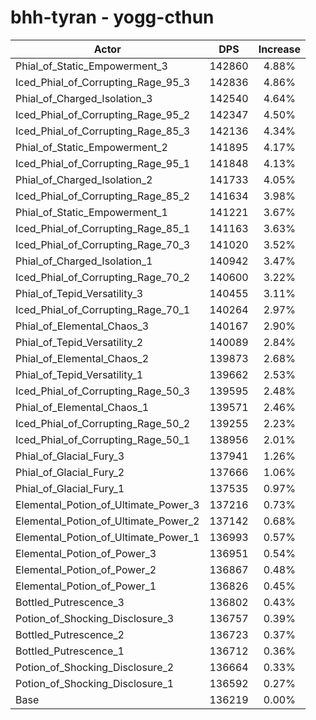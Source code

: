 # bhh-tyran - yogg-cthun
| Actor | DPS | Increase |
|---|:---:|:---:|
|Phial_of_Static_Empowerment_3|142860|4.88%|
|Iced_Phial_of_Corrupting_Rage_95_3|142836|4.86%|
|Phial_of_Charged_Isolation_3|142540|4.64%|
|Iced_Phial_of_Corrupting_Rage_95_2|142347|4.50%|
|Iced_Phial_of_Corrupting_Rage_85_3|142136|4.34%|
|Phial_of_Static_Empowerment_2|141895|4.17%|
|Iced_Phial_of_Corrupting_Rage_95_1|141848|4.13%|
|Phial_of_Charged_Isolation_2|141733|4.05%|
|Iced_Phial_of_Corrupting_Rage_85_2|141634|3.98%|
|Phial_of_Static_Empowerment_1|141221|3.67%|
|Iced_Phial_of_Corrupting_Rage_85_1|141163|3.63%|
|Iced_Phial_of_Corrupting_Rage_70_3|141020|3.52%|
|Phial_of_Charged_Isolation_1|140942|3.47%|
|Iced_Phial_of_Corrupting_Rage_70_2|140600|3.22%|
|Phial_of_Tepid_Versatility_3|140455|3.11%|
|Iced_Phial_of_Corrupting_Rage_70_1|140264|2.97%|
|Phial_of_Elemental_Chaos_3|140167|2.90%|
|Phial_of_Tepid_Versatility_2|140089|2.84%|
|Phial_of_Elemental_Chaos_2|139873|2.68%|
|Phial_of_Tepid_Versatility_1|139662|2.53%|
|Iced_Phial_of_Corrupting_Rage_50_3|139595|2.48%|
|Phial_of_Elemental_Chaos_1|139571|2.46%|
|Iced_Phial_of_Corrupting_Rage_50_2|139255|2.23%|
|Iced_Phial_of_Corrupting_Rage_50_1|138956|2.01%|
|Phial_of_Glacial_Fury_3|137941|1.26%|
|Phial_of_Glacial_Fury_2|137666|1.06%|
|Phial_of_Glacial_Fury_1|137535|0.97%|
|Elemental_Potion_of_Ultimate_Power_3|137216|0.73%|
|Elemental_Potion_of_Ultimate_Power_2|137142|0.68%|
|Elemental_Potion_of_Ultimate_Power_1|136993|0.57%|
|Elemental_Potion_of_Power_3|136951|0.54%|
|Elemental_Potion_of_Power_2|136867|0.48%|
|Elemental_Potion_of_Power_1|136826|0.45%|
|Bottled_Putrescence_3|136802|0.43%|
|Potion_of_Shocking_Disclosure_3|136757|0.39%|
|Bottled_Putrescence_2|136723|0.37%|
|Bottled_Putrescence_1|136712|0.36%|
|Potion_of_Shocking_Disclosure_2|136664|0.33%|
|Potion_of_Shocking_Disclosure_1|136592|0.27%|
|Base|136219|0.00%|
